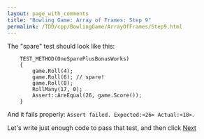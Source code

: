 ```yaml
---
layout: page_with_comments
title: "Bowling Game: Array of Frames: Step 9"
permalink: /TDD/cpp/BowlingGame/ArrayOfFrames/Step9.html
---
```


The "spare" test should look like this:

```
    TEST_METHOD(OneSparePlusBonusWorks)
    {
        game.Roll(4);
        game.Roll(6); // spare!
        game.Roll(8);
        RollMany(17, 0);
        Assert::AreEqual(26, game.Score());
    }
```

And it fails properly:  ```Assert failed. Expected:<26> Actual:<18>```.

Let's write just enough code to pass that test, and then click [Next](Step10.html)
